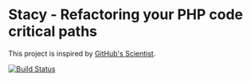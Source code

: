 Stacy - Refactoring your PHP code critical paths
================================================

This project is inspired by [GitHub's Scientist](https://github.com/github/scientist).

[![Build Status](https://travis-ci.org/adrienlucas/stacy.svg?branch=master)](https://travis-ci.org/adrienlucas/stacy)